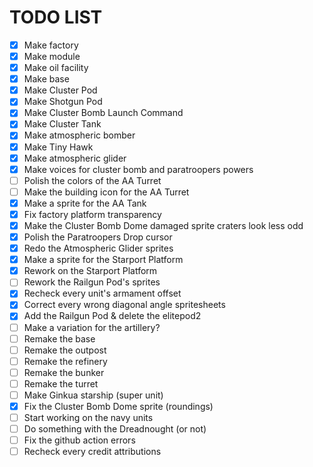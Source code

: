 
# TODO LIST

- [x] Make factory
- [x] Make module
- [x] Make oil facility
- [x] Make base
- [x] Make Cluster Pod
- [x] Make Shotgun Pod
- [x] Make Cluster Bomb Launch Command
- [x] Make Cluster Tank
- [x] Make atmospheric bomber
- [x] Make Tiny Hawk
- [x] Make atmospheric glider
- [x] Make voices for cluster bomb and paratroopers powers
- [ ] Polish the colors of the AA Turret
- [ ] Make the building icon for the AA Turret
- [x] Make a sprite for the AA Tank
- [x] Fix factory platform transparency
- [x] Make the Cluster Bomb Dome damaged sprite craters look less odd
- [x] Polish the Paratroopers Drop cursor
- [x] Redo the Atmospheric Glider sprites
- [x] Make a sprite for the Starport Platform
- [x] Rework on the Starport Platform
- [ ] Rework the Railgun Pod's sprites
- [x] Recheck every unit's armament offset
- [x] Correct every wrong diagonal angle spritesheets
- [x] Add the Railgun Pod & delete the elitepod2
- [ ] Make a variation for the artillery?
- [ ] Remake the base
- [ ] Remake the outpost
- [ ] Remake the refinery
- [ ] Remake the bunker
- [ ] Remake the turret
- [ ] Make Ginkua starship (super unit)
- [x] Fix the Cluster Bomb Dome sprite (roundings)
- [ ] Start working on the navy units
- [ ] Do something with the Dreadnought (or not)
- [ ] Fix the github action errors
- [ ] Recheck every credit attributions
